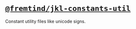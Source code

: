 # [`@fremtind/jkl-constants-util`](https://jokul.fremtind.no/komponenter/constants)

Constant utility files like unicode signs.
